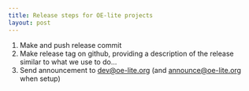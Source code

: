 ```yaml
---
title: Release steps for OE-lite projects
layout: post
---
```


1. Make and push release commit
2. Make release tag on github, providing a description of the release similar to
   what we use to do...
3. Send announcement to dev@oe-lite.org (and announce@oe-lite.org when setup)
